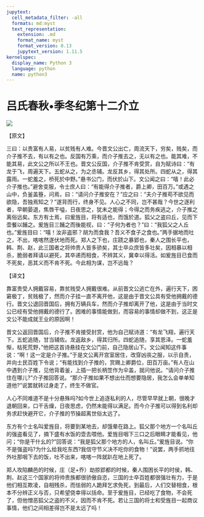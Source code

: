 ```yaml
---
jupytext:
  cell_metadata_filter: -all
  formats: md:myst
  text_representation:
    extension: .md
    format_name: myst
    format_version: 0.13
    jupytext_version: 1.11.5
kernelspec:
  display_name: Python 3
  language: python
  name: python3
---
```

# 吕氏春秋&#8226;季冬纪第十二介立

![](image/cover.jpg)

【原文】

三曰：以贵富有人易，以贫贱有人难。今晋文公出亡，周流天下，穷矣，贱矣，而介子推不去，有以有之也。反国有万乘，而介子推去之，无以有之也。能其难，不能其易，此文公之所以不王也。晋文公反国，介子推不肯受赏，自为赋诗曰：“有龙于飞，周遍天下。五蛇从之，为之丞辅。龙反其乡，得其处所。四蛇从之，得其露雨。一蛇羞之，桥死於中野。”悬书公门，而伏於山下。文公闻之曰：“嘻！此必介子推也。”避舍变服，令士庶人曰：“有能得介子推者，爵上卿，田百万。”或遇之山中，负釜盖簦，问焉，曰：“请问介子推安在？”应之曰：“夫介子推苟不欲见而欲隐，吾独焉知之？”遂背而行，终身不见。人心之不同，岂不甚哉？今世之逐利者，早朝晏退，焦唇干嗌，日夜思之，犹未之能得；今得之而务疾逃之，介子推之离俗远矣。东方有士焉，曰爰旌目，将有适也，而饿於道。狐父之盗曰丘，见而下壶餐以餔之。爰旌目三餔之而後能视，曰：“子何为者也？”曰：“我狐父之人丘也。”爰旌目曰：“嘻！汝非盗邪？胡为而食我？吾义不食子之食也。”两手据地而吐之，不出，喀喀然遂伏地而死。郑人之下也，庄跷之暴郢也，秦人之围长平也，韩、荆、赵，此三国者之将帅贵人皆多骄矣，其士卒众庶皆多壮矣，因相暴以相杀，脆弱者拜请以避死，其卒递而相食，不辨其义，冀幸以得活。如爰旌目已食而不死矣，恶其义而不肯不死。今此相为谋，岂不远哉？

【译文】

靠富贵受人拥戴容易，靠贫贱受人拥戴很难。从前晋文公逃亡在外，遍行天下，困窘极丁，贫贱极了，然而介子挂一直不离开他，这是由于晋文公具有受他拥戴的德行。晋文公退回晋国后，拥有万辆兵车，然而介子推却离开了他，这是由于当时文公已经有受他拥戴的德行了。困难的事情能做到，而容易的事情却做不到，这正是文公不能成就王业的原因啊！

晋文公返回晋国后，介子推不肯接受封赏，他为自己赋诗道：“有龙飞翔，遍行天下。五蛇追随，甘当辅佐。龙返敌乡，得其归所。四蛇追随，享其恩泽。一蛇羞惭，枯死荒野，”他把这首诗悬挂在文公门前，自己隐居山下。文公闻知这件事说：“啊！这一定是介子推。”于是文公离开宫室居住，改穿凶丧之服，以示自责，并向士民百姓下令说；“有能找到介子推的，赏赐上卿爵位，田百万亩。”有人在山中遇到介子推，见他背着釜，上插一把长柄笠作为伞盖，就问他说。“请问介子推住在哪儿?”介子推回答说。“那介子推如果不想出仕而想要隐居，我怎么会单单知道他?”说罢就转过身走了，终生不做官。

人心不同难道不是十分悬殊吗?如今世上追逐私利的人，尽管早早就上朝，很晚才退朝回来，口干舌燥，日夜思虑，仍然未能得以满足。而今介子推可以得到名利却务求赶快避开它，介子推的节操超离世俗太远了。

东方有个士名叫爱旌目，将要到某地去，却饿晕在路上。狐父那个地方一个名叫丘的强盗看见了，摘下盛有水饭的壶去喂他。爱旌目咽下三口之后眼睛才能看见，他问；“你是干什幺的?”回答说：“我是狐父那个地方的人，名叫丘。”爰旌目说。“你不是强盗吗?为什么给我吃东西?我信守节义决不吃你的食物！”说罢，两手抓地往外吐那咽下去的饭，吐不出来，喀喀一阵就趴在地上死了。

郑人攻陷麟邑的时候，庄（足+乔）劫掠郢都的时候，秦人围困长平的时侯，韩、荆、赵这三个国家的将帅贵族都很骄傲自恣，三国的士卒百姓都很强壮有力，于是他们相互欺凌，自相残杀，而怯弱的人跪拜乞求免死，到最后，人们交替相食，根本不分辨正义与否，只希望侥幸得以括命。至于爰旌目，已经吃了食物，不会死了，但他憎恶狐父之盗的不义，因而不肯不死。若让三国的将士和受旌目一起商议事情，他们之间相差得岂不是太远了吗！



